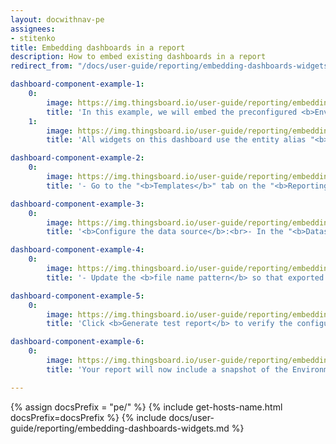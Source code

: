 ```yaml
---
layout: docwithnav-pe
assignees:
- stitenko
title: Embedding dashboards in a report
description: How to embed existing dashboards in a report
redirect_from: "/docs/user-guide/reporting/embedding-dashboards-widgets/"

dashboard-component-example-1:
    0:
        image: https://img.thingsboard.io/user-guide/reporting/embedding-dashboard/dashboard-component-example-1-pe.png
        title: 'In this example, we will embed the preconfigured <b>Environmental Monitor</b> dashboard into the report.'
    1:
        image: https://img.thingsboard.io/user-guide/reporting/embedding-dashboard/dashboard-component-example-2-pe.png
        title: 'All widgets on this dashboard use the entity alias "<b>Entity from dashboard state</b>" as their data source. This means they will display values from the entity you specify as the data source in the report template.'

dashboard-component-example-2:
    0:
        image: https://img.thingsboard.io/user-guide/reporting/embedding-dashboard/dashboard-component-example-3-pe.png
        title: '- Go to the "<b>Templates</b>" tab on the "<b>Reporting</b>" page.<br>- Open an existing <b>report template</b> or create a new one.<br>- Drag the <b>Dashboard</b> component into the <b>content area</b> of your report.'

dashboard-component-example-3:
    0:
        image: https://img.thingsboard.io/user-guide/reporting/embedding-dashboard/dashboard-component-example-4-pe.png
        title: '<b>Configure the data source</b>:<br>- In the "<b>Datasource</b>" section, select the device whose data should be displayed in the dashboard.<br>- In the "<b>Target dashboard</b>" section, choose the <b>Environmental Monitor</b> dashboard.<br>- <b>Save</b> the component.'

dashboard-component-example-4:
    0:
        image: https://img.thingsboard.io/user-guide/reporting/embedding-dashboard/dashboard-component-example-5-pe.png
        title: '- Update the <b>file name pattern</b> so that exported reports are easy to identify.<br>- <b>Save</b> the template.'

dashboard-component-example-5:
    0:
        image: https://img.thingsboard.io/user-guide/reporting/embedding-dashboard/dashboard-component-example-6-pe.png
        title: 'Click <b>Generate test report</b> to verify the configuration.'

dashboard-component-example-6:
    0:
        image: https://img.thingsboard.io/user-guide/reporting/embedding-dashboard/dashboard-component-example-7-pe.png
        title: 'Your report will now include a snapshot of the Environmental Monitor dashboard with data from the selected device.'

---
```


{% assign docsPrefix = "pe/" %}
{% include get-hosts-name.html docsPrefix=docsPrefix %}
{% include docs/user-guide/reporting/embedding-dashboards-widgets.md %}